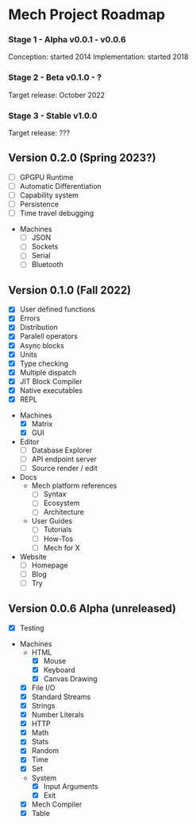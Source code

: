 # Mech Project Roadmap

### Stage 1 - Alpha v0.0.1 - v0.0.6

Conception: started 2014
Implementation: started 2018

### Stage 2 - Beta v0.1.0 - ?

Target release: October 2022

### Stage 3 - Stable v1.0.0

Target release: ???

## Version 0.2.0 (Spring 2023?)

- [ ] GPGPU Runtime
- [ ] Automatic Differentiation
- [ ] Capability system
- [ ] Persistence
- [ ] Time travel debugging
- Machines
    - [ ] JSON
    - [ ] Sockets
    - [ ] Serial
    - [ ] Bluetooth

## Version 0.1.0 (Fall 2022)

- [x] User defined functions
- [x] Errors
- [x] Distribution
- [x] Paralell operators
- [x] Async blocks
- [x] Units
- [x] Type checking
- [x] Multiple dispatch
- [x] JIT Block Compiler
- [x] Native executables
- [x] REPL
- Machines
    - [x] Matrix
    - [x] GUI
- Editor
    - [ ] Database Explorer
    - [ ] API endpoint server
    - [ ] Source render / edit
- Docs
    - Mech platform references
        - [ ] Syntax
        - [ ] Ecosystem
        - [ ] Architecture
    - User Guides
        - [ ] Tutorials
        - [ ] How-Tos
        - [ ] Mech for X 
- Website
    - [ ] Homepage
    - [ ] Blog
    - [ ] Try

## Version 0.0.6 Alpha (unreleased)

- [x] Testing
- Machines 
    - HTML
        - [x] Mouse
        - [x] Keyboard
        - [x] Canvas Drawing
    - [x] File I/O
    - [x] Standard Streams
    - [x] Strings
    - [x] Number Literals
    - [x] HTTP
    - [x] Math
    - [x] Stats
    - [x] Random
    - [x] Time
    - [x] Set
    - System
        - [x] Input Arguments
        - [x] Exit
    - [x] Mech Compiler
    - [x] Table
